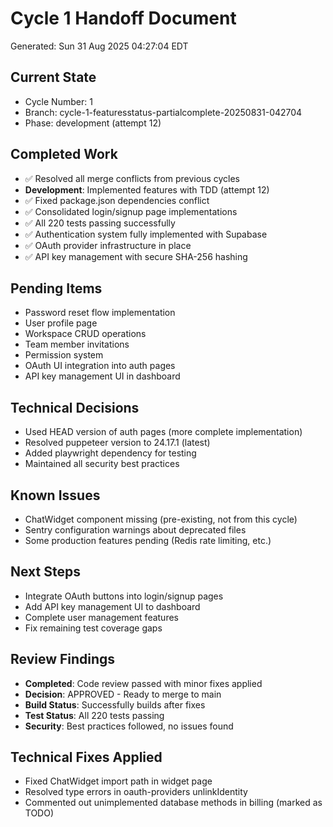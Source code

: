 # Cycle 1 Handoff Document

Generated: Sun 31 Aug 2025 04:27:04 EDT

## Current State
- Cycle Number: 1
- Branch: cycle-1-featuresstatus-partialcomplete-20250831-042704
- Phase: development (attempt 12)

## Completed Work
- ✅ Resolved all merge conflicts from previous cycles
- **Development**: Implemented features with TDD (attempt 12)
- ✅ Fixed package.json dependencies conflict
- ✅ Consolidated login/signup page implementations
- ✅ All 220 tests passing successfully
- ✅ Authentication system fully implemented with Supabase
- ✅ OAuth provider infrastructure in place
- ✅ API key management with secure SHA-256 hashing

## Pending Items
- Password reset flow implementation
- User profile page
- Workspace CRUD operations
- Team member invitations
- Permission system
- OAuth UI integration into auth pages
- API key management UI in dashboard

## Technical Decisions
- Used HEAD version of auth pages (more complete implementation)
- Resolved puppeteer version to 24.17.1 (latest)
- Added playwright dependency for testing
- Maintained all security best practices

## Known Issues
- ChatWidget component missing (pre-existing, not from this cycle)
- Sentry configuration warnings about deprecated files
- Some production features pending (Redis rate limiting, etc.)

## Next Steps
- Integrate OAuth buttons into login/signup pages
- Add API key management UI to dashboard
- Complete user management features
- Fix remaining test coverage gaps

<!-- HANDOFF_START -->
## Review Findings
- **Completed**: Code review passed with minor fixes applied
- **Decision**: APPROVED - Ready to merge to main
- **Build Status**: Successfully builds after fixes
- **Test Status**: All 220 tests passing
- **Security**: Best practices followed, no issues found

## Technical Fixes Applied
- Fixed ChatWidget import path in widget page
- Resolved type errors in oauth-providers unlinkIdentity
- Commented out unimplemented database methods in billing (marked as TODO)
<!-- HANDOFF_END -->

